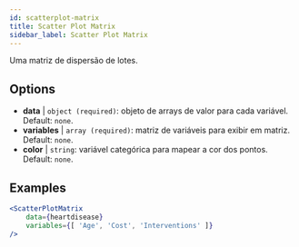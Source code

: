 ```yaml
---
id: scatterplot-matrix
title: Scatter Plot Matrix
sidebar_label: Scatter Plot Matrix
---
```


Uma matriz de dispersão de lotes.

## Options

* __data__ | `object (required)`: objeto de arrays de valor para cada variável. Default: `none`.
* __variables__ | `array (required)`: matriz de variáveis para exibir em matriz. Default: `none`.
* __color__ | `string`: variável categórica para mapear a cor dos pontos. Default: `none`.


## Examples

```jsx live
<ScatterPlotMatrix
    data={heartdisease} 
    variables={[ 'Age', 'Cost', 'Interventions' ]}
/>
```

